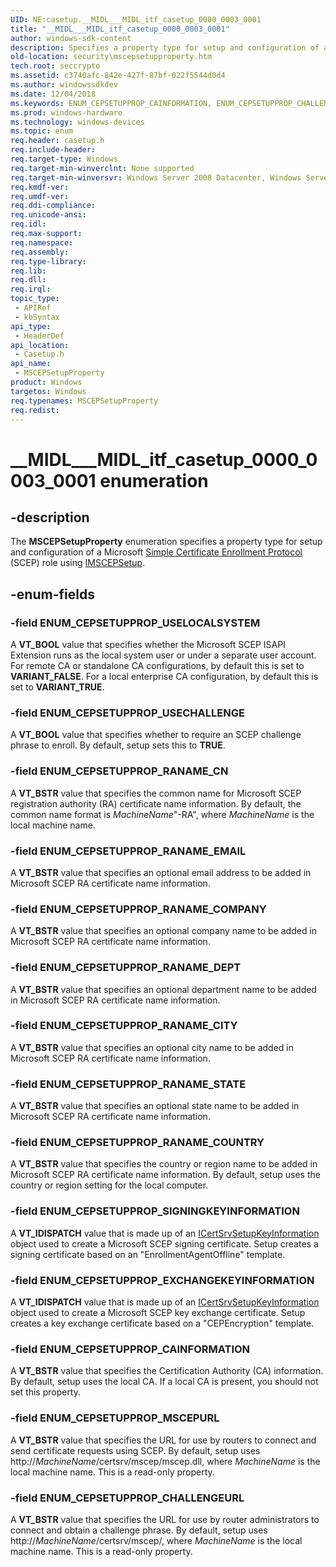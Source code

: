 ```yaml
---
UID: NE:casetup.__MIDL___MIDL_itf_casetup_0000_0003_0001
title: "__MIDL___MIDL_itf_casetup_0000_0003_0001"
author: windows-sdk-content
description: Specifies a property type for setup and configuration of a Microsoft Simple Certificate Enrollment Protocol (SCEP) role using IMSCEPSetup.
old-location: security\mscepsetupproperty.htm
tech.root: seccrypto
ms.assetid: c3740afc-842e-427f-87bf-022f5544d0d4
ms.author: windowssdkdev
ms.date: 12/04/2018
ms.keywords: ENUM_CEPSETUPPROP_CAINFORMATION, ENUM_CEPSETUPPROP_CHALLENGEURL, ENUM_CEPSETUPPROP_EXCHANGEKEYINFORMATION, ENUM_CEPSETUPPROP_MSCEPURL, ENUM_CEPSETUPPROP_RANAME_CITY, ENUM_CEPSETUPPROP_RANAME_CN, ENUM_CEPSETUPPROP_RANAME_COMPANY, ENUM_CEPSETUPPROP_RANAME_COUNTRY, ENUM_CEPSETUPPROP_RANAME_DEPT, ENUM_CEPSETUPPROP_RANAME_EMAIL, ENUM_CEPSETUPPROP_RANAME_STATE, ENUM_CEPSETUPPROP_SIGNINGKEYINFORMATION, ENUM_CEPSETUPPROP_USECHALLENGE, ENUM_CEPSETUPPROP_USELOCALSYSTEM, MSCEPSetupProperty, MSCEPSetupProperty enumeration [Security], __MIDL___MIDL_itf_casetup_0000_0003_0001, casetup/ENUM_CEPSETUPPROP_CAINFORMATION, casetup/ENUM_CEPSETUPPROP_CHALLENGEURL, casetup/ENUM_CEPSETUPPROP_EXCHANGEKEYINFORMATION, casetup/ENUM_CEPSETUPPROP_MSCEPURL, casetup/ENUM_CEPSETUPPROP_RANAME_CITY, casetup/ENUM_CEPSETUPPROP_RANAME_CN, casetup/ENUM_CEPSETUPPROP_RANAME_COMPANY, casetup/ENUM_CEPSETUPPROP_RANAME_COUNTRY, casetup/ENUM_CEPSETUPPROP_RANAME_DEPT, casetup/ENUM_CEPSETUPPROP_RANAME_EMAIL, casetup/ENUM_CEPSETUPPROP_RANAME_STATE, casetup/ENUM_CEPSETUPPROP_SIGNINGKEYINFORMATION, casetup/ENUM_CEPSETUPPROP_USECHALLENGE, casetup/ENUM_CEPSETUPPROP_USELOCALSYSTEM, casetup/MSCEPSetupProperty, security.mscepsetupproperty
ms.prod: windows-hardware
ms.technology: windows-devices
ms.topic: enum
req.header: casetup.h
req.include-header: 
req.target-type: Windows
req.target-min-winverclnt: None supported
req.target-min-winversvr: Windows Server 2008 Datacenter, Windows Server 2008 Enterprise [desktop apps only]
req.kmdf-ver: 
req.umdf-ver: 
req.ddi-compliance: 
req.unicode-ansi: 
req.idl: 
req.max-support: 
req.namespace: 
req.assembly: 
req.type-library: 
req.lib: 
req.dll: 
req.irql: 
topic_type:
 - APIRef
 - kbSyntax
api_type:
 - HeaderDef
api_location:
 - Casetup.h
api_name:
 - MSCEPSetupProperty
product: Windows
targetos: Windows
req.typenames: MSCEPSetupProperty
req.redist: 
---
```


# __MIDL___MIDL_itf_casetup_0000_0003_0001 enumeration


## -description


The <b>MSCEPSetupProperty</b> enumeration specifies a property type for setup and configuration of a Microsoft <a href="https://msdn.microsoft.com/3e9d7672-2314-45c8-8178-5a0afcfd0c50">Simple Certificate Enrollment Protocol</a> (SCEP) role using <a href="https://msdn.microsoft.com/328c6c04-7ade-4b64-bd8a-4314b6e8dc78">IMSCEPSetup</a>.


## -enum-fields




### -field ENUM_CEPSETUPPROP_USELOCALSYSTEM

A <b>VT_BOOL</b> value that specifies whether the Microsoft SCEP ISAPI Extension runs as the  local system user or under a separate user account. For remote CA or standalone CA configurations, by default this is set to <b>VARIANT_FALSE</b>. For a local enterprise CA configuration, by default this is set to <b>VARIANT_TRUE</b>.


### -field ENUM_CEPSETUPPROP_USECHALLENGE

A <b>VT_BOOL</b> value that specifies whether to require an SCEP challenge phrase to enroll. By default, setup sets this to <b>TRUE</b>.


### -field ENUM_CEPSETUPPROP_RANAME_CN

A <b>VT_BSTR</b> value that specifies the common name for Microsoft SCEP registration authority (RA) certificate name information. By default, the common name format is <i>MachineName</i>"-RA", where <i>MachineName</i> is the local machine name.


### -field ENUM_CEPSETUPPROP_RANAME_EMAIL

A <b>VT_BSTR</b> value that specifies an optional email address to be added in Microsoft SCEP RA certificate name information.


### -field ENUM_CEPSETUPPROP_RANAME_COMPANY

A <b>VT_BSTR</b> value that specifies an optional company name to be added in Microsoft SCEP RA certificate name information.


### -field ENUM_CEPSETUPPROP_RANAME_DEPT

A <b>VT_BSTR</b> value that specifies an optional department name to be added in Microsoft SCEP RA certificate name information.


### -field ENUM_CEPSETUPPROP_RANAME_CITY

A <b>VT_BSTR</b> value that specifies an optional city name to be added in Microsoft SCEP RA certificate name information.


### -field ENUM_CEPSETUPPROP_RANAME_STATE

A <b>VT_BSTR</b> value that specifies an optional state name to be added in Microsoft SCEP RA certificate name information.


### -field ENUM_CEPSETUPPROP_RANAME_COUNTRY

A <b>VT_BSTR</b> value that specifies the country or region name to be added in Microsoft SCEP RA certificate name information. By default, setup uses the country or region setting for the local computer.


### -field ENUM_CEPSETUPPROP_SIGNINGKEYINFORMATION

A <b>VT_IDISPATCH</b> value that is made up of an <a href="https://msdn.microsoft.com/d27c9ba5-ddee-4c9c-b812-e61b974b515a">ICertSrvSetupKeyInformation</a> object used to create a Microsoft SCEP signing certificate. Setup creates a signing certificate based on an "EnrollmentAgentOffline" template.


### -field ENUM_CEPSETUPPROP_EXCHANGEKEYINFORMATION

A <b>VT_IDISPATCH</b> value that is made up of an <a href="https://msdn.microsoft.com/d27c9ba5-ddee-4c9c-b812-e61b974b515a">ICertSrvSetupKeyInformation</a> object used to create a Microsoft SCEP key exchange certificate. Setup creates a key exchange certificate based on a "CEPEncryption" template.


### -field ENUM_CEPSETUPPROP_CAINFORMATION

A <b>VT_BSTR</b> value that specifies the Certification Authority (CA) information. By default, setup uses the local CA. If a local CA is present,  you should not set this property.


### -field ENUM_CEPSETUPPROP_MSCEPURL

A <b>VT_BSTR</b> value that specifies the URL for use by routers to connect and send certificate requests using SCEP. By default, setup uses http://<i>MachineName</i>/certsrv/mscep/mscep.dll, where <i>MachineName</i> is the local machine name. This is a read-only property.


### -field ENUM_CEPSETUPPROP_CHALLENGEURL

A <b>VT_BSTR</b> value that specifies the URL for use by router administrators to connect and obtain a challenge phrase. By default, setup uses http://<i>MachineName</i>/certsrv/mscep/, where <i>MachineName</i> is the local machine name. This is a read-only property.

